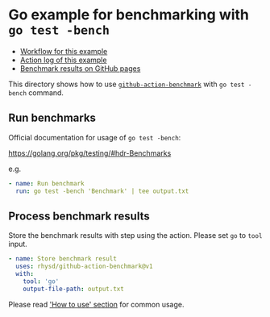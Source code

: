 Go example for benchmarking with `go test -bench`
=================================================

- [Workflow for this example](../../.github/workflows/go.yml)
- [Action log of this example](https://github.com/rhysd/github-action-benchmark/actions?query=workflow%3A%22Go+Example%22)
- [Benchmark results on GitHub pages](https://rhysd.github.io/github-action-benchmark/dev/bench/)

This directory shows how to use [`github-action-benchmark`](https://github.com/rhysd/github-action-benchmark)
with `go test -bench` command.

## Run benchmarks

Official documentation for usage of `go test -bench`:

https://golang.org/pkg/testing/#hdr-Benchmarks

e.g.

```yaml
- name: Run benchmark
  run: go test -bench 'Benchmark' | tee output.txt
```

## Process benchmark results

Store the benchmark results with step using the action. Please set `go` to `tool` input.

```yaml
- name: Store benchmark result
  uses: rhysd/github-action-benchmark@v1
  with:
    tool: 'go'
    output-file-path: output.txt
```

Please read ['How to use' section](https://github.com/rhysd/github-action-benchmark#how-to-use) for common usage.
